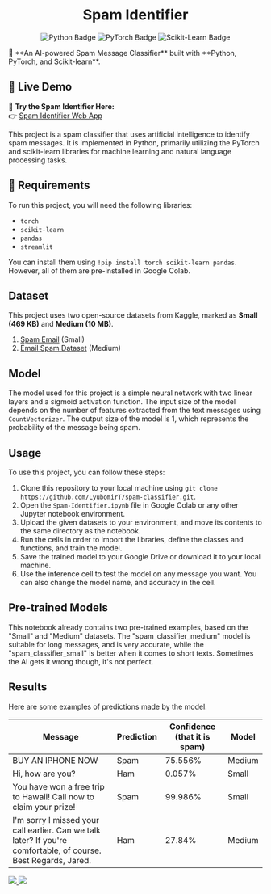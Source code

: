 <div align="center">
<h1>Spam Identifier</h1>
<p>
<img src="https://img.shields.io/badge/Python-3.10-blue" alt="Python Badge">
<img src="https://img.shields.io/badge/PyTorch-2.0.1+cu118-orange" alt="PyTorch Badge">
<img alt="Scikit-Learn Badge" src="https://img.shields.io/badge/scikit--learn-1.2.2-test?color=red">
</p>
</div>


</div>
🌟 **An AI-powered Spam Message Classifier** built with **Python, PyTorch, and Scikit-learn**.
</div>


## 🚀 Live Demo
🔗 **Try the Spam Identifier Here:**  
👉 [Spam Identifier Web App](https://spam-identifier-bh4pps9pxoglndg9hfgzc3.streamlit.app/#spam-identifier)

This project is a spam classifier that uses artificial intelligence to identify spam messages. It is implemented in Python, primarily utilizing the PyTorch and scikit-learn libraries for machine learning and natural language processing tasks.


## 🔧 Requirements

To run this project, you will need the following libraries:

- `torch`
- `scikit-learn`
- `pandas`
- `streamlit`

You can install them using `!pip install torch scikit-learn pandas`. However, all of them are pre-installed in Google Colab.

## Dataset

This project uses two open-source datasets from Kaggle, marked as **Small (469 KB)** and **Medium (10 MB)**.

1. [Spam Email](https://www.kaggle.com/datasets/mfaisalqureshi/spam-email) (Small)
2. [Email Spam Dataset](https://www.kaggle.com/datasets/nitishabharathi/email-spam-dataset) (Medium)

## Model

The model used for this project is a simple neural network with two linear layers and a sigmoid activation function. The input size of the model depends on the number of features extracted from the text messages using `CountVectorizer`. The output size of the model is 1, which represents the probability of the message being spam.

## Usage

To use this project, you can follow these steps:

1. Clone this repository to your local machine using `git clone https://github.com/LyubomirT/spam-classifier.git`.
2. Open the `Spam-Identifier.ipynb` file in Google Colab or any other Jupyter notebook environment.
3. Upload the given datasets to your environment, and move its contents to the same directory as the notebook.
4. Run the cells in order to import the libraries, define the classes and functions, and train the model.
5. Save the trained model to your Google Drive or download it to your local machine.
6. Use the inference cell to test the model on any message you want. You can also change the model name, and accuracy in the cell.

## Pre-trained Models

This notebook already contains two pre-trained examples, based on the "Small" and "Medium" datasets. The "spam_classifier_medium" model is suitable for long messages, and is very accurate, while the "spam_classifier_small" is better when it comes to short texts. Sometimes the AI gets it wrong though, it's not perfect.

## Results

Here are some examples of predictions made by the model:

| Message | Prediction | Confidence (that it is spam) | Model |
|---------|------------|------------|-------|
| BUY AN IPHONE NOW | Spam | 75.556% | Medium |
| Hi, how are you? | Ham | 0.057% | Small |
| You have won a free trip to Hawaii! Call now to claim your prize! | Spam | 99.986% | Small |
| I'm sorry I missed your call earlier. Can we talk later? If you're comfortable, of course. Best Regards, Jared. | Ham | 27.84% | Medium |

<a href="https://github.com/luqmaanshaik" target="_blank"> <img src="https://img.shields.io/badge/GitHub-000?style=for-the-badge&logo=github&logoColor=white"> </a> <a href="https://www.linkedin.com/in/luqmaan-shaik-2166502a8/" target="_blank"> <img src="https://img.shields.io/badge/LinkedIn-0077B5?style=for-the-badge&logo=linkedin&logoColor=white"> </a>
